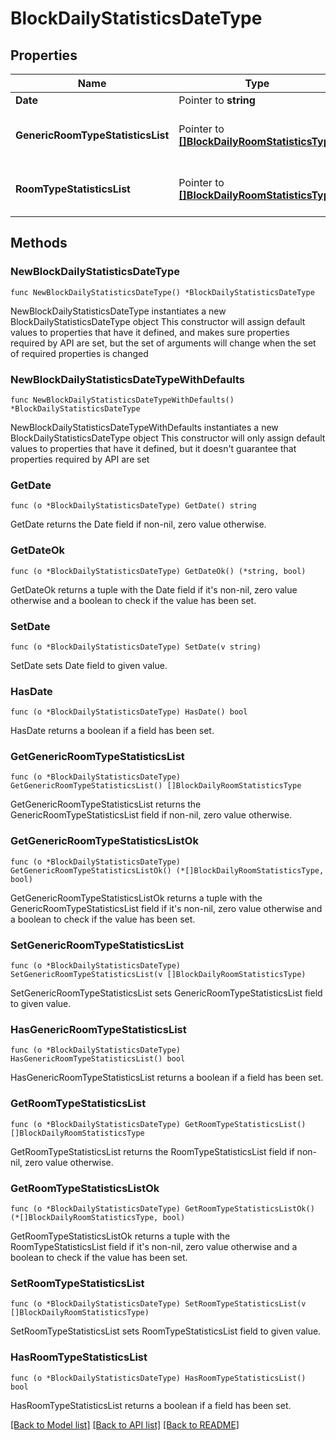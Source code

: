 # BlockDailyStatisticsDateType

## Properties

Name | Type | Description | Notes
------------ | ------------- | ------------- | -------------
**Date** | Pointer to **string** |  | [optional] 
**GenericRoomTypeStatisticsList** | Pointer to [**[]BlockDailyRoomStatisticsType**](BlockDailyRoomStatisticsType.md) | Collection of room type level statistics. | [optional] 
**RoomTypeStatisticsList** | Pointer to [**[]BlockDailyRoomStatisticsType**](BlockDailyRoomStatisticsType.md) | Collection of room type level statistics. | [optional] 

## Methods

### NewBlockDailyStatisticsDateType

`func NewBlockDailyStatisticsDateType() *BlockDailyStatisticsDateType`

NewBlockDailyStatisticsDateType instantiates a new BlockDailyStatisticsDateType object
This constructor will assign default values to properties that have it defined,
and makes sure properties required by API are set, but the set of arguments
will change when the set of required properties is changed

### NewBlockDailyStatisticsDateTypeWithDefaults

`func NewBlockDailyStatisticsDateTypeWithDefaults() *BlockDailyStatisticsDateType`

NewBlockDailyStatisticsDateTypeWithDefaults instantiates a new BlockDailyStatisticsDateType object
This constructor will only assign default values to properties that have it defined,
but it doesn't guarantee that properties required by API are set

### GetDate

`func (o *BlockDailyStatisticsDateType) GetDate() string`

GetDate returns the Date field if non-nil, zero value otherwise.

### GetDateOk

`func (o *BlockDailyStatisticsDateType) GetDateOk() (*string, bool)`

GetDateOk returns a tuple with the Date field if it's non-nil, zero value otherwise
and a boolean to check if the value has been set.

### SetDate

`func (o *BlockDailyStatisticsDateType) SetDate(v string)`

SetDate sets Date field to given value.

### HasDate

`func (o *BlockDailyStatisticsDateType) HasDate() bool`

HasDate returns a boolean if a field has been set.

### GetGenericRoomTypeStatisticsList

`func (o *BlockDailyStatisticsDateType) GetGenericRoomTypeStatisticsList() []BlockDailyRoomStatisticsType`

GetGenericRoomTypeStatisticsList returns the GenericRoomTypeStatisticsList field if non-nil, zero value otherwise.

### GetGenericRoomTypeStatisticsListOk

`func (o *BlockDailyStatisticsDateType) GetGenericRoomTypeStatisticsListOk() (*[]BlockDailyRoomStatisticsType, bool)`

GetGenericRoomTypeStatisticsListOk returns a tuple with the GenericRoomTypeStatisticsList field if it's non-nil, zero value otherwise
and a boolean to check if the value has been set.

### SetGenericRoomTypeStatisticsList

`func (o *BlockDailyStatisticsDateType) SetGenericRoomTypeStatisticsList(v []BlockDailyRoomStatisticsType)`

SetGenericRoomTypeStatisticsList sets GenericRoomTypeStatisticsList field to given value.

### HasGenericRoomTypeStatisticsList

`func (o *BlockDailyStatisticsDateType) HasGenericRoomTypeStatisticsList() bool`

HasGenericRoomTypeStatisticsList returns a boolean if a field has been set.

### GetRoomTypeStatisticsList

`func (o *BlockDailyStatisticsDateType) GetRoomTypeStatisticsList() []BlockDailyRoomStatisticsType`

GetRoomTypeStatisticsList returns the RoomTypeStatisticsList field if non-nil, zero value otherwise.

### GetRoomTypeStatisticsListOk

`func (o *BlockDailyStatisticsDateType) GetRoomTypeStatisticsListOk() (*[]BlockDailyRoomStatisticsType, bool)`

GetRoomTypeStatisticsListOk returns a tuple with the RoomTypeStatisticsList field if it's non-nil, zero value otherwise
and a boolean to check if the value has been set.

### SetRoomTypeStatisticsList

`func (o *BlockDailyStatisticsDateType) SetRoomTypeStatisticsList(v []BlockDailyRoomStatisticsType)`

SetRoomTypeStatisticsList sets RoomTypeStatisticsList field to given value.

### HasRoomTypeStatisticsList

`func (o *BlockDailyStatisticsDateType) HasRoomTypeStatisticsList() bool`

HasRoomTypeStatisticsList returns a boolean if a field has been set.


[[Back to Model list]](../README.md#documentation-for-models) [[Back to API list]](../README.md#documentation-for-api-endpoints) [[Back to README]](../README.md)


